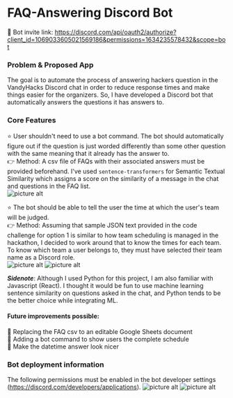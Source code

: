# FAQ-Answering Discord Bot

:link: Bot invite link: https://discord.com/api/oauth2/authorize?client_id=1069033605021569186&permissions=1634235578432&scope=bot

### Problem & Proposed App
The goal is to automate the process of answering hackers question in the VandyHacks Discord chat in order to reduce response times and make things easier for the organizers. So, I have developed a Discord bot that automatically answers the questions it has answers to. <br>

### Core Features
:star: User shouldn't need to use a bot command. The bot should automatically figure out if the question is just worded differently than some other question with the same meaning that it already has the answer to. <br>
    :point_right: Method: A csv file of FAQs with their associated answers must be provided beforehand. I've used `sentence-transformers` for Semantic Textual Similarity which assigns a score on the similarity of a message in the chat and questions in the FAQ list. <br>
    ![picture alt]('./images/feature1-image.png')

:star: The bot should be able to tell the user the time at which the user's team will be judged. <br>
    :point_right: Method: Assuming that sample JSON text provided in the code challenge for option 1 is similar to how team scheduling is managed in the hackathon, I decided to work around that to know the times for each team. To know which team a user belongs to, they must have selected their team name as a Discord role. <br>
    ![picture alt]('./images/feature2-image1.png')
    ![picture alt]('./images/feature2-image2.png')
    

***Sidenote***: Although I used Python for this project, I am also familiar with Javascript (React). I thought it would be fun to use machine learning sentence similarity on questions asked in the chat, and Python tends to be the better choice while integrating ML. 


#### Future improvements possible:
:green_book: Replacing the FAQ csv to an editable Google Sheets document <br>
:calendar: Adding a bot command to show users the complete schedule <br>
:art: Make the datetime answer look nicer <br>


### Bot deployment information
The following permissions must be enabled in the bot developer settings (https://discord.com/developers/applications).
![picture alt]('./images/permissions-1.png')
![picture alt]('./images/permissions-2.png')
